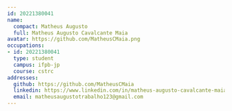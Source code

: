 ```yaml
---
id: 20221380041
name:
  compact: Matheus Augusto
  full: Matheus Augusto Cavalcante Maia
avatar: https://github.com/MatheusCMaia.png
occupations:
- id: 20221380041
  type: student
  campus: ifpb-jp
  course: cstrc
addresses:
  github: https://github.com/MatheusCMaia
  linkedin: https://www.linkedin.com/in/matheus-augusto-cavalcante-maia
  email: matheusaugustotrabalho123@gmail.com
---
```

